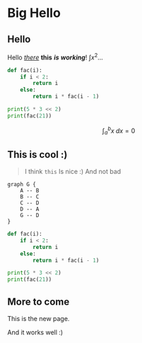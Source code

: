 # Big Hello
## Hello

Hello [_there_](https://duckduckgo.com) **this** _**is**_ **_working_**! $\int x^2$...

```python
def fac(i):
	if i < 2:
		return i
	else:
		return i * fac(i - 1)

print(5 * 3 << 2)
print(fac(21))
```

$$
\int_a^b x \; dx = 0
$$

## This is cool :)

> I think `this` Is nice :)
> And not bad

```graphviz
graph G {
    A -- B
    B -- C
    C -- D
    D -- A
    G -- D
}
```

```python
def fac(i):
	if i < 2:
		return i
	else:
		return i * fac(i - 1)

print(5 * 3 << 2)
print(fac(21))
```

## More to come

This is the new page.

And it works well :)
